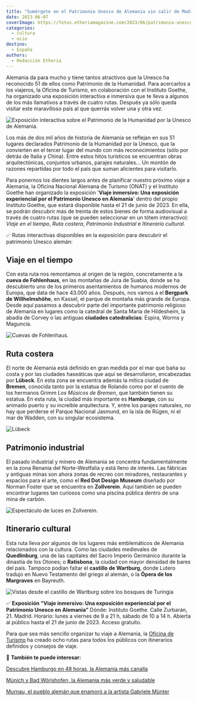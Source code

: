 ```yaml
---
title: "Sumérgete en el Patrimonio Unesco de Alemania sin salir de Madrid"
date: 2023-06-07
coverImage: https://fotos.etheriamagazine.com/2023/06/patrimonio-unesco-Wartburg.jpg
categories: 
  - cultura
  - ocio
destino: 
  - España
authors: 
  - Redacción Etheria
---
```


Alemania da para mucho y tiene tantos atractivos que la Unesco ha reconocido 51 de ellos 
como Patrimonio de la Humanidad. Para acercarlos a los viajeros, la Oficina de Turismo, 
en colaboración con el Instituto Goethe, ha organizado una exposición interactiva e 
inmersiva que te lleva a algunos de los más llamativos a través de cuatro rutas. Después 
ya sólo queda visitar este maravilloso país al que querrás volver una y otra vez. 

![Exposición interactiva sobre el Patrimonio de la Humanidad por la Unesco de Alemania.](https://fotos.etheriamagazine.com/2023/06/exposicion-instituto-goethe-alemania.jpg "Exposición interactiva sobre el Patrimonio de la Humanidad por la Unesco de Alemania. © ONAT")

Los más de dos mil años de historia de Alemania se reflejan en sus 51 lugares declarados 
Patrimonio de la Humanidad por la Unesco, que la convierten en el tercer lugar del mundo 
con más reconocimientos (sólo por detrás de Italia y China). Entre estos hitos 
turísticos se encuentran obras arquitectónicas, conjuntos urbanos, parajes naturales… Un 
montón de razones repartidas por todo el país que suman alicientes para visitarlo. 

Para ponernos los dientes largos antes de planificar nuestro próximo viaje a Alemania, 
la Oficina Nacional Alemana de Turismo (ONAT) y el Instituto Goethe han organizado la 
exposición '**Viaje inmersivo: Una exposición experiencial por el Patrimonio Unesco en 
Alemania**' dentro del propio Instituto Goethe, que estará disponible hasta el 21 de 
junio de 2023. En ella, se podrán descubrir más de treinta de estos bienes de forma 
audiovisual a través de cuatro rutas (que se pueden seleccionar en un tótem 
interactivo): _Viaje en el tiempo_, _Ruta costera_, _Patrimonio Industrial_ e 
_Itinerario cultural_. 

✅ Rutas interactivas disponibles en la exposición para descubrir el patrimonio Unesco 
alemán: 

## Viaje en el tiempo

Con esta ruta nos remontamos al origen de la región, concretamente a la **cueva de 
Fohlenhaus**, en las montañas de Jura de Suabia, donde se ha descubierto uno de los 
primeros asentamientos de humanos modernos de Europa, que data de hace 43.000 años. 
Después, nos vamos a el **Bergpark de Willhelmshöhe**, en Kassel, el parque de montaña 
más grande de Europa. Desde aquí pasamos a descubrir parte del importante patrimonio 
religioso de Alemania en lugares como la catedral de Santa María de Hildesheim, la 
abadía de Corvey o las antiguas **ciudades catedralicias**: Espira, Worms y Maguncia. 

![Cuevas de Fohlenhaus.](https://fotos.etheriamagazine.com/2023/06/Patrimonio-unesco-Fohlenhaus.jpg "Cuevas de Fohlenhaus. © DZT/Ben Wiesenfarth")

## Ruta costera

El norte de Alemania está definido en gran medida por el mar que baña su costa y por las 
ciudades haseáticas que aquí se desarrollaron, encabezadas por **Lübeck**. En esta zona 
se encuentra además la mítica ciudad de **Bremen**, conocida tanto por la estatua de 
Rolando como por el cuento de los hermanos Grimm _Los Músicos de Bremen_, que también 
tienen su estatua. En esta ruta, la ciudad más importante es **Hamburgo**, con su 
animado puerto y su increíble arquitectura. Y, entre los parajes naturales, no hay que 
perderse el Parque Nacional Jasmund, en la isla de Rügen, ni el mar de Wadden, con su 
singular ecosistema. 

![Lübeck](https://fotos.etheriamagazine.com/2023/06/patrimonio-humanidad-Lübeck.jpg "Lübeck. © Olaf Malzahn")

## Patrimonio industrial

El pasado industrial y minero de Alemania se concentra fundamentalmente en la zona 
Renania del Norte-Westfalia y está lleno de interés. Las fábricas y antiguas minas son 
ahora zonas de recreo con miradores, restaurantes y espacios para el arte, como el **Red 
Dot Design Museum** diseñado por Norman Foster que se encuentra en **Zollverein**. Aquí 
también se pueden encontrar lugares tan curiosos como una piscina pública dentro de una 
mina de carbón. 

![Espectáculo de luces en Zollverein.](https://fotos.etheriamagazine.com/2023/06/patrimonio-unesco-Zollverein.jpg "Espectáculo de luces en Zollverein. © Stiftung Zollverein/Jochen Tack")

## Itinerario cultural

Esta ruta lleva por algunos de los lugares más emblemáticos de Alemania relacionados con 
la cultura. Como las ciudades medievales de **Quedlinburg**, una de las capitales del 
Sacro Imperio Germánico durante la dinastía de los Otones; o **Ratisbona**, la ciudad 
con mayor densidad de bares del país. Tampoco podían faltar el **castillo de Wartburg**, 
donde Lutero tradujo en Nuevo Testamento del griego al alemán, o la **Ópera de los 
Margraves** en Bayreuth. 

![Vistas desde el castillo de Wartburg sobre los bosques de Turingia](https://fotos.etheriamagazine.com/2023/06/patrimonio-unesco-Wartburg.jpg "Vistas desde el castillo de Wartburg sobre los bosques de Turingia. © Francesco Carovillano")

✅ **Exposición “Viaje inmersivo: Una exposición experiencial por el Patrimonio Unesco en 
Alemania”** Dónde: Instituto Goethe. Calle Zurbarán, 21. Madrid. Horario: lunes a 
viernes de 9 a 21 h, sábado de 10 a 14 h. Abierta al público hasta el 21 de junio de 
2023. Acceso gratuito. 

Para que sea más sencillo organizar tu viaje a Alemania, la [Oficina de 
Turismo](https://www.germany.travel/es/campana/bien-patrimonio-de-la-humanidad/inicio.html) 
ha creado ocho rutas para todos los públicos con itinerarios definidos y consejos de 
viaje. 

📌 **También te puede interesar:** 

[Descubre Hamburgo en 48 horas, la Alemania más 
canalla](https://etheriamagazine.com/2020/02/24/que-ver-hacer-fin-de-semana-hamburgo-alemania/) 

[Múnich y Bad Wörishofen, la Alemania más verde y 
saludable](https://etheriamagazine.com/2021/08/04/munich-y-bad-worishofen-la-alemania-mas-verde-y-saludable/) 

[Murnau, el pueblo alemán que enamoró a la artista Gabriele 
Münter](https://etheriamagazine.com/2022/06/14/gabriele-munter-en-murnau/)
